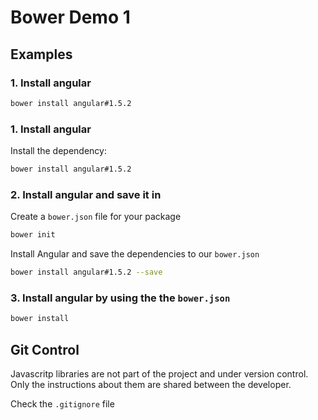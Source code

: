# Bower Demo 1

## Examples

### 1. Install angular
```bash
bower install angular#1.5.2
```

### 1. Install angular
Install the dependency:
```bash
bower install angular#1.5.2
```

### 2. Install angular and save it in

Create a `bower.json` file for your package
```bash
bower init
```

Install Angular and save the dependencies to our `bower.json`
```bash
bower install angular#1.5.2 --save
```

### 3. Install angular by using the the `bower.json`
```bash
bower install
```

## Git Control
Javascritp libraries are not part of the project and under version control. Only
the instructions about them are shared between the developer.

Check the `.gitignore` file
